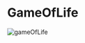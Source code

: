 # GameOfLife

![gameOfLife](https://user-images.githubusercontent.com/40939515/134334631-91b8452a-9d68-4e4c-b606-36f3b48a90ff.png)
